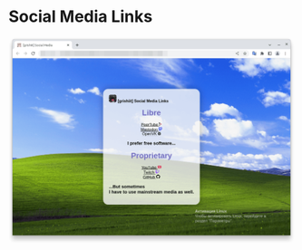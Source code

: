 # Social Media Links
![Preview](https://github.com/grishiit/Social-Media-Links/blob/main/preview.png?raw=true)